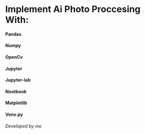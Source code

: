 # Implement Ai Photo Proccesing With:
<h4>Pandas</h4>
<h4>Numpy</h4>
<h4>OpenCv</h4>
<h4>Jupyter</h4>
<h4>Jupyter-lab</h4>
<h4>Nootbook</h4>
<h4>Matplotlib</h4>
<h4>Venv.py</h4>
<h6>Developed by me</h6>
